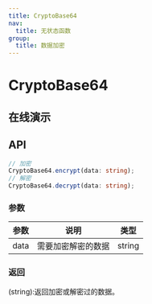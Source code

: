 ```yaml
---
title: CryptoBase64
nav:
  title: 无状态函数
group:
  title: 数据加密
---
```


# CryptoBase64

## 在线演示

<code src="./CryptoBase64.tsx"></code>

## API

```typescript
// 加密
CryptoBase64.encrypt(data: string);
// 解密
CryptoBase64.decrypt(data: string);
```

### 参数

| 参数   | 说明               | 类型          |
| ------ | ------------------ | ------------- |
| data   | 需要加密解密的数据 | string           |


### 返回

(string):返回加密或解密过的数据。
